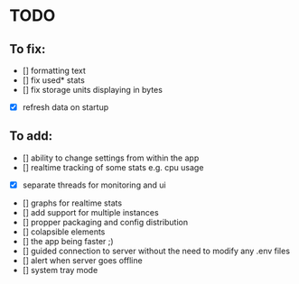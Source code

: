 # TODO

## To fix:

- [] formatting text
- [] fix used* stats
- [] fix storage units displaying in bytes
- [x] refresh data on startup

## To add:

- [] ability to change settings from within the app
- [] realtime tracking of some stats e.g. cpu usage
- [x] separate threads for monitoring and ui
- [] graphs for realtime stats
- [] add support for multiple instances
- [] propper packaging and config distribution
- [] colapsible elements
- [] the app being faster ;) 
- [] guided connection to server without the need to modify any .env files
- [] alert when server goes offline
- [] system tray mode
